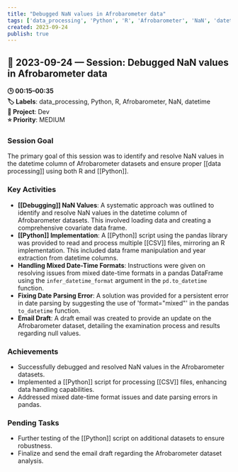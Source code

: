 ```yaml
---
title: "Debugged NaN values in Afrobarometer data"
tags: ['data_processing', 'Python', 'R', 'Afrobarometer', 'NaN', 'datetime']
created: 2023-09-24
publish: true
---
```


## 📅 2023-09-24 — Session: Debugged NaN values in Afrobarometer data

**🕒 00:15–00:35**  
**🏷️ Labels**: data_processing, Python, R, Afrobarometer, NaN, datetime  
**📂 Project**: Dev  
**⭐ Priority**: MEDIUM  


### Session Goal
The primary goal of this session was to identify and resolve NaN values in the datetime column of Afrobarometer datasets and ensure proper [[data processing]] using both R and [[Python]].

### Key Activities
- **[[Debugging]] NaN Values**: A systematic approach was outlined to identify and resolve NaN values in the datetime column of Afrobarometer datasets. This involved loading data and creating a comprehensive covariate data frame.
- **[[Python]] Implementation**: A [[Python]] script using the pandas library was provided to read and process multiple [[CSV]] files, mirroring an R implementation. This included data frame manipulation and year extraction from datetime columns.
- **Handling Mixed Date-Time Formats**: Instructions were given on resolving issues from mixed date-time formats in a pandas DataFrame using the `infer_datetime_format` argument in the `pd.to_datetime` function.
- **Fixing Date Parsing Error**: A solution was provided for a persistent error in date parsing by suggesting the use of 'format="mixed"' in the pandas `to_datetime` function.
- **Email Draft**: A draft email was created to provide an update on the Afrobarometer dataset, detailing the examination process and results regarding null values.

### Achievements
- Successfully debugged and resolved NaN values in the Afrobarometer datasets.
- Implemented a [[Python]] script for processing [[CSV]] files, enhancing data handling capabilities.
- Addressed mixed date-time format issues and date parsing errors in pandas.

### Pending Tasks
- Further testing of the [[Python]] script on additional datasets to ensure robustness.
- Finalize and send the email draft regarding the Afrobarometer dataset analysis.
